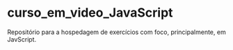 # curso_em_video_JavaScript

Repositório para a hospedagem de exercícios com foco, principalmente, em JavScript.
